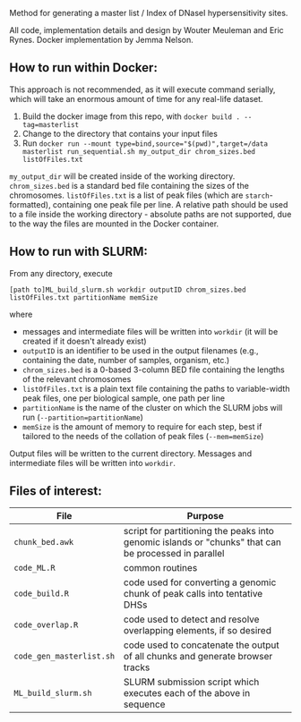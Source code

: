 Method for generating a master list / Index of DNaseI hypersensitivity sites.

All code, implementation details and design by Wouter Meuleman and Eric Rynes. Docker implementation by Jemma Nelson.

## How to run within Docker:
This approach is not recommended, as it will execute command serially, which will take an enormous amount of time for any real-life dataset.

1. Build the docker image from this repo, with `docker build . --tag=masterlist`
2. Change to the directory that contains your input files
3. Run `docker run --mount type=bind,source="$(pwd)",target=/data masterlist run_sequential.sh my_output_dir chrom_sizes.bed listOfFiles.txt`

`my_output_dir` will be created inside of the working directory. `chrom_sizes.bed` is a standard bed file containing the sizes of the chromosomes. `listOfFiles.txt` is a list of peak files (which are `starch`-formatted), containing one peak file per line. A relative path should be used to a file inside the working directory - absolute paths are not supported, due to the way the files are mounted in the Docker container.

## How to run with SLURM:

From any directory, execute

`[path to]ML_build_slurm.sh workdir outputID chrom_sizes.bed listOfFiles.txt partitionName memSize`

where

* messages and intermediate files will be written into `workdir` (it will be created if it doesn't already exist)
* `outputID` is an identifier to be used in the output filenames (e.g., containing the date, number of samples, organism, etc.)
* `chrom_sizes.bed` is a 0-based 3-column BED file containing the lengths of the relevant chromosomes
* `listOfFiles.txt` is a plain text file containing the paths to variable-width peak files, one per biological sample, one path per line
* `partitionName` is the name of the cluster on which the SLURM jobs will run (`--partition=partitionName`)
* `memSize` is the amount of memory to require for each step, best if tailored to the needs of the collation of peak files (`--mem=memSize`)

Output files will be written to the current directory.  Messages and intermediate files will be written into `workdir`.

## Files of interest:

| File | Purpose |
| --- | --- |
| `chunk_bed.awk` | script for partitioning the peaks into genomic islands or "chunks" that can be processed in parallel |
| `code_ML.R` | common routines |
| `code_build.R` | code used for converting a genomic chunk of peak calls into tentative DHSs |
| `code_overlap.R` | code used to detect and resolve overlapping elements, if so desired |
| `code_gen_masterlist.sh` | code used to concatenate the output of all chunks and generate browser tracks |
| `ML_build_slurm.sh` | SLURM submission script which executes each of the above in sequence |




